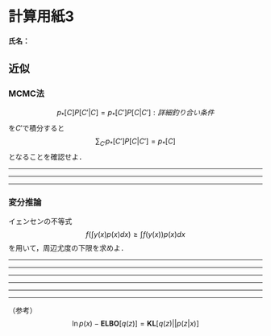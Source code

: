 # 計算用紙3
#### 氏名：

## 近似
### MCMC法
$$
p_*[C] P[C'|C] = p_*[C'] P[C|C'] : 詳細釣り合い条件
$$
を$C'$で積分すると
$$
\sum_{C'} p_*[C'] P[C | C'] = p_*[C]
$$
となることを確認せよ．

---
---
---

### 変分推論
イェンセンの不等式
$$
f\left(\int y(x)p(x)dx\right) \geq \int f(y(x))p(x)dx
$$
を用いて，周辺尤度の下限を求めよ．



---
---
---
---
---
---

（参考）
$$
\ln{p(x)} - \textbf{ELBO}[q(z)] = \textbf{KL}[q(z) || p(z|x)]
$$

